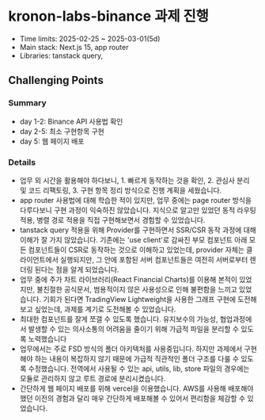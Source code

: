 # kronon-labs-binance 과제 진행

- Time limits: 2025-02-25 ~ 2025-03-01(5d)
- Main stack: Next.js 15, app router
- Libraries: tanstack query, 

## Challenging Points

### Summary

- day 1-2: Binance API 사용법 확인
- day 2-5: 최소 구현항목 구현
- day 5: 웹 페이지 배포

### Details

- 업무 외 시간을 활용해야 하다보니, 1. 빠르게 동작하는 것을 확인, 2. 관심사 분리 및 코드 리팩토링, 3. 구현 항목 정리 방식으로 진행 계획을 세웠습니다.
- app router 사용법에 대해 학습한 적이 있지만, 업무 중에는 page router 방식을 다루다보니 구현 과정이 익숙하진 않았습니다. 지식으로 알고만 있었던 동적 라우팅 적용, 병렬 경로 적용을 직접 구현해보면서 경험할 수 있었습니다.
- tanstack query 적용을 위해 Provider를 구현하면서 SSR/CSR 동작 과정에 대해 이해가 잘 가지 않았습니다. 기존에는 'use client'로 감싸진 부모 컴포넌트 아래 모든 컴포넌트들이 CSR로 동작하는 것으로 이해하고 있었는데, provider 자체는 클라이언트에서 실행되지만, 그 안에 포함된 서버 컴포넌트들은 여전히 서버로부터 렌더링 된다는 점을 알게 되었습니다.
- 업무 중에 주가 차트 라이브러리(React Financial Charts)를 이용해 본적이 있었지만, 불친절한 공식문서, 범용적이지 않은 사용성으로 인해 불편함을 느끼고 있었습니다. 기회가 된다면 TradingView Lightweight을 사용한 그래프 구현에 도전해보고 싶었는데, 과제를 계기로 도전해볼 수 있었습니다.
- 최대한 컴포넌트를 잘게 쪼갤 수 있도록 했습니다. 유지보수의 가능성, 협업과정에서 발생할 수 있는 의사소통의 어려움을 줄이기 위해 가급적 파일을 분리할 수 있도록 노력했습니다
- 업무에서는 주로 FSD 방식의 폴더 아키텍처를 사용중입니다. 하지만 과제에서 구현해야 하는 내용이 복잡하지 않기 때문에 가급적 직관적인 폴더 구조를 다룰 수 있도록 수정했습니다. 전역에서 사용될 수 있는 api, utils, lib, store 파일의 경우에는 모듈로 관리하지 않고 루트 경로에 분리시켰습니다.
- 간단하게 웹 페이지 배포를 위해 vercel을 이용했습니다. AWS를 사용해 배포해야 했던 이전의 경험과 달리 매우 간단하게 배포해볼 수 있어서 편리함을 체감할 수 있었습니다.